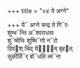 +++
title = "०४ ये अग्ने"

+++
ये᳓ अग्ने चन्द्र ते गि᳓रः  
शुम्भ᳓न्ति अ᳓श्वराधसः  
शु᳓ष्मेभिः शुष्मि᳓णो न᳓रो  
दिव᳓श् चिद् ये᳓षा᳐म् बृह᳓त्  
सुकीर्ति᳓र् बो᳓धति त्म᳓ना